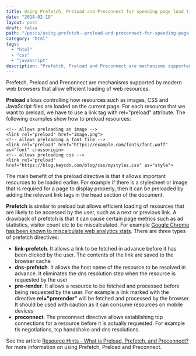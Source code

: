 ```yaml
---
title: Using Prefetch, Preload and Preconnect for speeding page load times
date: "2018-02-19"
layout: post
draft: false
path: "/posts/using-prefetch--preload-and-preconnect-for-speeding-page-load-times"
category: "html"
tags:
  - "html"
  - "css"
  - "javascript"
description: "Prefetch, Preload and Preconnect are mechanisms supported by modern web browsers that allow efficient loading of web resources."
---
```


Prefetch, Preload and Preconnect are mechanisms supported by modern web browsers that allow efficient loading of web resources.

**Preload** allows controlling how resources such as images, CSS and JavaScript files are loaded on the current page. For each resource that we want to preload, we have to use a link tag with rel="preload" attribute. The following examples show how to preload resources:

```
<!-- allows preloading an image -->
<link rel="preload" href="image.png">
<!-- allows preloading a font file -->
<link rel="preload" href="https://example.com/fonts/font.woff" as="font" crossorigin>
<!-- allows preloading css -->
<link rel="preload" href="https://blog.keycdn.com/blog/css/mystyles.css" as="style">
```

The main benefit of the preload directive is that it allows important resources to be loaded earlier. For example if there is a stylesheet or image that is required for a page to display properly, then it can be preloaded by adding the relevant link tags in the head section of the document.

**Prefetch** is similar to preload but allows efficient loading of resources that are likely to be accessed by the user, such as a next or previous link. A drawback of prefetch is that it can cause certain page metrics such as ad statistics, visitor count etc to be miscalculated. For example [Google Chrome has been known to miscalculate web analytics stats](https://www.scl.com/insights/blog/google-chrome-prefetchprerender-inflating-web-analytics-stats/). There are three types of prefetch directives:

* **link-prefetch**. It allows a link to be fetched in advance before it has been clicked by the user. The contents of the link are saved to the browser cache
* **dns-prefetch**. It allows the host name of the resource to be resolved in advance. It eliminates the dns resolution step when the resource is requested by the user
* **pre-render**. It allows a resource to be fetched and processed before being requested by the user. For example a link marked with the directive **rel="prerender"** will be fetched and processed by the browser. It should be used with caution as it can consume resources on mobile devices
* **preconnect**. The preconnect directive allows establishing tcp connections for a resource before it is actually requested. For example tls negotiations, tcp handshake and dns resolutions.

See the article [Resource Hints - What is Preload, Prefetch, and Preconnect?](https://www.keycdn.com/blog/resource-hints) for more information on using Prefetch, Preload and Preconnect.
